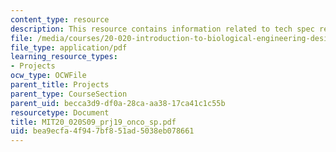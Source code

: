 ```yaml
---
content_type: resource
description: This resource contains information related to tech spec review for oncucures.
file: /media/courses/20-020-introduction-to-biological-engineering-design-spring-2009/bea9ecfa4f947bf851ad5038eb078661_MIT20_020S09_prj19_onco_sp.pdf
file_type: application/pdf
learning_resource_types:
- Projects
ocw_type: OCWFile
parent_title: Projects
parent_type: CourseSection
parent_uid: becca3d9-df0a-28ca-aa38-17ca41c1c55b
resourcetype: Document
title: MIT20_020S09_prj19_onco_sp.pdf
uid: bea9ecfa-4f94-7bf8-51ad-5038eb078661
---
```

